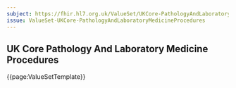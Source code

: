 ```yaml
---
subject: https://fhir.hl7.org.uk/ValueSet/UKCore-PathologyAndLaboratoryMedicineProcedures
issue: ValueSet-UKCore-PathologyAndLaboratoryMedicineProcedures
---
```

## UK Core Pathology And Laboratory Medicine Procedures

{{page:ValueSetTemplate}}